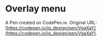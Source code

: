 # Overlay menu

A Pen created on CodePen.io. Original URL: [https://codepen.io/ig_design/pen/VgaXaY](https://codepen.io/ig_design/pen/VgaXaY).

